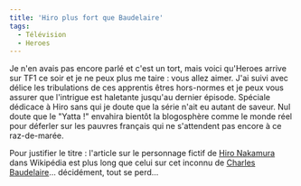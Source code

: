 ```yaml
---
title: 'Hiro plus fort que Baudelaire'
tags:
  - Télévision
  - Heroes
---
```


Je n'en avais pas encore parlé et c'est un tort, mais voici qu'Heroes arrive sur
TF1 ce soir et je ne peux plus me taire&nbsp;: vous allez aimer. J'ai suivi avec
délice les tribulations de ces apprentis êtres hors-normes et je peux vous
assurer que l'intrigue est haletante jusqu'au dernier épisode. Spéciale dédicace
à Hiro sans qui je doute que la série n'ait eu autant de saveur. Nul doute que
le "Yatta&nbsp;!" envahira bientôt la blogosphère comme le monde réel pour
déferler sur les pauvres français qui ne s'attendent pas encore à ce
raz-de-marée.

Pour justifier le titre&nbsp;: l'article sur le personnage fictif de
[Hiro Nakamura](http://en.wikipedia.org/wiki/Hiro_Nakamura) dans Wikipédia est
plus long que celui sur cet inconnu de
[Charles Baudelaire](https://fr.wikipedia.org/wiki/Charles_Baudelaire)…
décidément, tout se perd…
